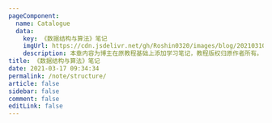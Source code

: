 ```yaml
---
pageComponent: 
  name: Catalogue
  data: 
    key: 《数据结构与算法》笔记
    imgUrl: https://cdn.jsdelivr.net/gh/Roshin0320/images/blog/202103101453.png
    description: 本章内容为博主在原教程基础上添加学习笔记，教程版权归原作者所有。
title: 《数据结构与算法》笔记
date: 2021-03-17 09:34:34
permalink: /note/structure/
article: false
sidebar: false
comment: false
editLink: false
---
```

